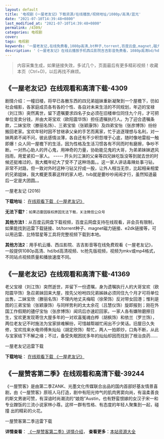 ```yaml
---
layout: default
title: '电视剧《一屋老友记》下载资源/在线播放/视频地址/1080p/高清/蓝光'
date: "2021-07-10T14:39:48+0800"
last_modified_at: "2021-07-10T14:39:48+0800"
permalink: /4309/
categories: 电视剧
cover:
tags: 电视剧
keywords: '一屋老友记,在线免费看,1080p高清,bt种子,torrent,百度云盘,magnet,磁力链,迅雷下载资源'
description: '《一屋老友记》在线云播放手机西瓜影院吉吉影音免费看，1080p高清bd/hd未删减完整版和tc抢先枪版，mkv/mp4格式，附带bt/torrent种子、magnet/磁力链、百度云盘、网盘资源迅雷下载链接'
---
```


>内容采集生成，如果链接失效，多试几个，页面最后有更多精彩视频！收藏本页（Ctrl+D)，以后再找不麻烦。


## 《一屋老友记》在线观看和高清下载-4309

剧情介绍：一幢旧楼，将早已各散东西的四兄弟姐妹重新凝聚到一个屋檐下，彷如社会缩影，各家庭成员各有各的个性、各自对未来生活的不同规划，年迈的宝禄（刘江饰）突然离世，留下遗嘱要求四名子女必须在旧楼单位同住九个月，才可把单位变卖分钱，并由大哥宝欢（欧阳震华饰）担任遗嘱执行人。为了迎合遗嘱条款，二妹宝欣（滕丽名饰）、三弟宝愉（张颖康饰）及四弟宝怡（张彦博饰）纷纷搬回老家。宝欢年轻时因不甘继承父亲的手艺而离家，忙于追逐理想与名利，对一妹两弟不闻不问，彼此感情淡薄，各自还有不少积怨埋于心底，随时像地雷般一触即爆！众人同一屋檐下的生活，因为性格及生活习惯各有不同而时有磨擦，争吵不断。一对热心助人的开心鬼，用神奇的力量，协助能见鬼的大哥，为弟弟妹妹遮风挡雨，用爱紧扣一家人。  ----- 开头刘江演的父亲等四兄妹吃饭没等到就去世的时候还挺难过的，我大概年纪大了受不了这种场面。。这一家人讲话毒辣处事刁钻，非常不对路，但一致对外时这种刁钻又拧成一股，让外人相当无奈，比起相亲相爱的兄弟姐妹，我大概更羡慕这样的家人吧，tvb就是要吵吵闹闹才行，虽然知道最后一定是大团圆。。


一屋老友记 (2016)

**下载地址**： [在线观看下载 《一屋老友记》](https://www.btbtdy.me/btdy/dy6332.html) 


**无法下载?**：`如果迅雷因版权原因无法下载，关注微信公众号 `

**其他方法1**：从百度云网盘下载视频，百度云网盘支持在线观看，非会员有限制，如果能找到迅雷下载链接、bt/torrent种子、magnet磁力链接、e2dk链接等，可以用迅雷、比特彗星等工具将完整视频下载到本地。

**其他方法2**：用手机云播、西瓜影院、吉吉影音等在线免费观看《一屋老友记》，一般提供1080p高清、hd/bd高清视频、tc抢先版视频，视频为mkv或mp4格式，不同站点视频质量和播放速度不同。


## 《一屋老友记》在线观看和高清下载-41369

老父宝禄（刘江饰）突然逝世，并留下一份遗嘱，身为遗嘱执行人的大哥宝欢（欧阳震华饰）急召弟妹回来大屋，按先父吩咐四兄弟姊妹必须同住九个月才可将单位出售，二妹宝欣（滕丽名饰）不理内地丈夫梅昭（徐荣饰）反对带女回港；惟利是图的三弟宝愉（张颖康饰）与同样势利的太太余花（吕慧仪饰）旋即报到；刚在外国工作假期的孻仔宝怡（张彦博饰）闻讯后亦速赶回家。一家人各有嫌隙磨擦日生，宝欢更发现寄住大屋多年的一对欢喜冤魂白桦（胡枫饰）和依兰（罗兰饰），两位老友记不时施法为宝家排难解纷，可惜越帮越忙闹出不少笑话。旧屋日久失修，宝欢找来水电师傅朱灿灿（胡定欣饰）帮忙，两人一拍即炒，口角不断，从此与宝家结下不解之缘；不过，备受失眠困扰多年的灿灿却因而找到了根治良药……


一屋老友记迅雷下载

**下载地址**： [在线观看下载 《一屋老友记》](https://www.993dy.com//vod-detail-id-10921.html) 


## 《一屋赞客第二季》在线观看和高清下载-39244

《一屋赞客》是由第二季ZANK、光墨文化传媒联合出品的国内首部好基友情景喜剧，由《一屋赞客》原班人马打造，剧中有阳光帅气的肌肉男窦向尚，有温柔善良的斯文男谢可赞，有深谙时尚潮流的“娘炮”Austin，也有野蛮恨嫁的女汉子宋一和专业蹭饭的三流小说家林小尊。这样一群有性格、有态度的年轻人聚集到一起，碰撞 出的精彩的火花。<!---剧情end--->


一屋赞客第二季迅雷下载

**详情查看**： [《一屋赞客第二季》详情介绍](/movie/39244/)， **查看更多**：[本站资源大全](/movie/t/all/)

